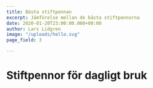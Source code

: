 ```yaml
---
title: Bästa stiftpennan
excerpt: Jämförelse mellan de bästa stiftpennorna
date: 2020-01-20T23:00:00.000+00:00
author: Lars Lidgren
image: "/uploads/hello.svg"
page_field: 3

---
```

# Stiftpennor för dagligt bruk